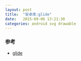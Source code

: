 ```yaml
---
layout: post
title:  "安卓库:glide"
date:   2015-09-06 13:21:30
categories: android svg drawable
---
```


### 参考
+ [glide](https://github.com/bumptech/glide)
